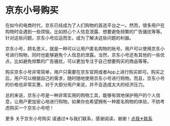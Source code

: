# 京东小号购买

在如今的电商时代，京东已经成为了人们购物的首选平台之一。然而，很多用户在购物时会遇到一些烦恼，比如担心个人信息泄露、想要避免频繁的广告骚扰等等。针对这些问题，京东小号应运而生，成为了解决这些问题的利器。

京东小号，顾名思义，就是一种可以让用户匿名购物的账号。用户可以使用京东小号进行购物，同时也能够避免个人信息的泄露。当然，京东小号还有其他的一些优点，比如避免频繁的广告骚扰，可以更加专注于自己想要购买的商品等等。

购买京东小号非常简单，用户只需要在京东官网或者App上进行购买即可。购买之后，用户可以根据自己的需求，随时随地使用京东小号进行购物。而且，京东小号的价格也非常实惠，对于大部分用户来说，并不会造成太大的经济压力。

总的来说，京东小号是一种非常实用的购物工具，能够有效地保护用户的个人信息，让用户更加安心地进行购物。如果你也希望拥有一种匿名购物的体验，不妨考虑购买一个京东小号吧！

更多 关于京东小号购买 请通过✈与我们联系，感谢阅读，谢谢！[点我✈联系](https://1.k02.cc)